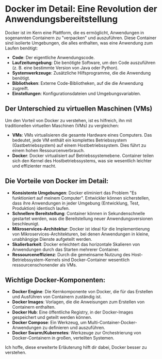 # Docker im Detail: Eine Revolution der Anwendungsbereitstellung

Docker ist im Kern eine Plattform, die es ermöglicht, Anwendungen in sogenannten Containern zu "verpacken" und auszuführen. Diese Container sind isolierte Umgebungen, die alles enthalten, was eine Anwendung zum Laufen benötigt:

* **Code**: Der eigentliche Anwendungscode.
* **Laufzeitumgebung**: Die benötigte Software, um den Code auszuführen (z. B. eine bestimmte Version von Java oder Python).
* **Systemwerkzeuge**: Zusätzliche Hilfsprogramme, die die Anwendung benötigt.
* **Bibliotheken**: Externe Code-Bibliotheken, auf die die Anwendung zugreift.
* **Einstellungen**: Konfigurationsdateien und Umgebungsvariablen.

## Der Unterschied zu virtuellen Maschinen (VMs)

Um den Vorteil von Docker zu verstehen, ist es hilfreich, ihn mit traditionellen virtuellen Maschinen (VMs) zu vergleichen:

* **VMs**: VMs virtualisieren die gesamte Hardware eines Computers. Das bedeutet, jede VM enthält ein komplettes Betriebssystem (Gastbetriebssystem) auf einem Hostbetriebssystem. Dies führt zu einem hohen Ressourcenverbrauch.
* **Docker**: Docker virtualisiert auf Betriebssystemebene. Container teilen sich den Kernel des Hostbetriebssystems, was sie wesentlich leichter und effizienter macht.

## Die Vorteile von Docker im Detail:

* **Konsistente Umgebungen**: Docker eliminiert das Problem "Es funktioniert auf meinem Computer". Entwickler können sicherstellen, dass ihre Anwendungen in jeder Umgebung (Entwicklung, Test, Produktion) identisch laufen.
* **Schnellere Bereitstellung**: Container können in Sekundenschnelle gestartet werden, was die Bereitstellung neuer Anwendungsversionen beschleunigt.
* **Mikroservices-Architektur**: Docker ist ideal für die Implementierung von Mikroservices-Architekturen, bei denen Anwendungen in kleine, unabhängige Dienste aufgeteilt werden.
* **Skalierbarkeit**: Docker erleichtert das horizontale Skalieren von Anwendungen durch das Starten mehrerer Container.
* **Ressourceneffizienz**: Durch die gemeinsame Nutzung des Host-Betriebssystem-Kernels sind Docker-Container wesentlich ressourcenschonender als VMs.

## Wichtige Docker-Komponenten:

* **Docker Engine**: Die Kernkomponente von Docker, die für das Erstellen und Ausführen von Containern zuständig ist.
* **Docker Images**: Vorlagen, die die Anweisungen zum Erstellen von Containern enthalten.
* **Docker Hub**: Eine öffentliche Registry, in der Docker-Images gespeichert und geteilt werden können.
* **Docker Compose**: Ein Werkzeug, um Multi-Container-Docker-Anwendungen zu definieren und auszuführen.
* **Docker Swarm/Kubernetes**: Werkzeuge zur Orchestrierung von Docker-Containern in großen, verteilten Systemen.

Ich hoffe, diese erweiterte Erläuterung hilft dir dabei, Docker besser zu verstehen.